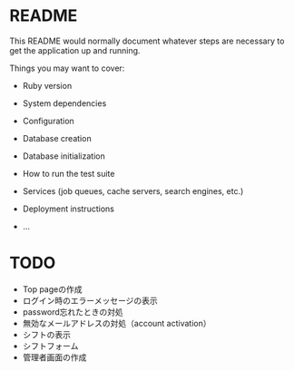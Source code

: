 # README

This README would normally document whatever steps are necessary to get the
application up and running.

Things you may want to cover:

* Ruby version

* System dependencies

* Configuration

* Database creation

* Database initialization

* How to run the test suite

* Services (job queues, cache servers, search engines, etc.)

* Deployment instructions

* ...

# TODO

* Top pageの作成
* ログイン時のエラーメッセージの表示
* password忘れたときの対処
* 無効なメールアドレスの対処（account activation）
* シフトの表示
* シフトフォーム
* 管理者画面の作成

